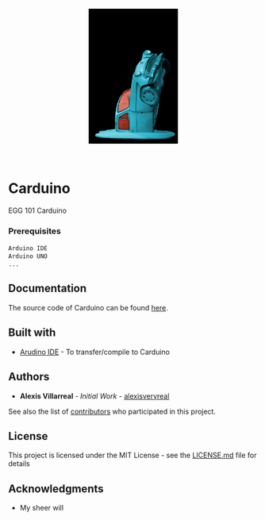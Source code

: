 <br><br>

<p align="center">
<a href=https://github.com/alexisveryreal"><img width = "180" src="./car.jpg" alt="car logo"></a>
<br>

</p>
<br>

# Carduino
EGG 101 Carduino

### Prerequisites

```
Arduino IDE
Arduino UNO
...
```

## Documentation
The source code of Carduino can be found [here](./robot-car.ino/).

## Built with

* [Arudino IDE](https://www.arduino.cc/en/Main/Software) - To transfer/compile to Carduino

## Authors

* **Alexis Villarreal** - *Initial Work* - [alexisveryreal](https://github.com/alexisveryreal)

See also the list of [contributors](https://github.com/alexisveryreal/Carduino/graphs/contributors) who participated in this project.

## License
This project is licensed under the MIT License - see the [LICENSE.md](LICENSE) file for details

## Acknowledgments

* My sheer will


